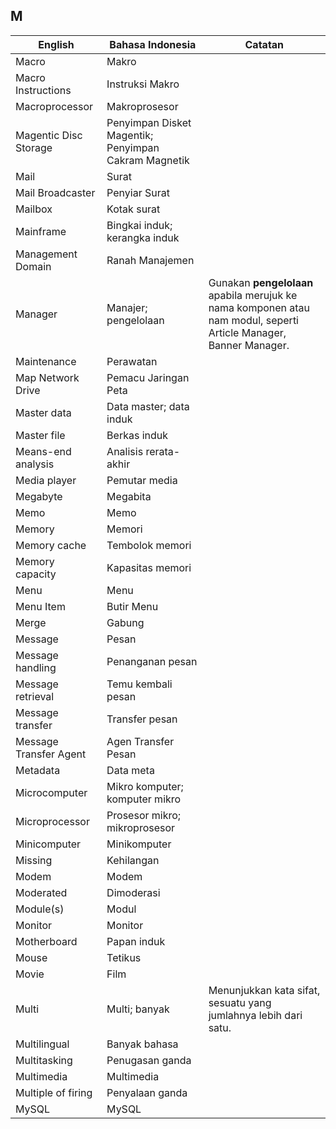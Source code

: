 ## M

| English			| Bahasa Indonesia		| Catatan		|
|-------------------|-----------------------|---------------|
| Macro 			| Makro 				| |
| Macro Instructions | Instruksi Makro 		| |
| Macroprocessor  	| Makroprosesor 		| |
| Magentic Disc Storage | Penyimpan Disket Magentik; Penyimpan Cakram Magnetik | |
| Mail 				| Surat 				| |
| Mail Broadcaster 	| Penyiar Surat 		| |
| Mailbox 			| Kotak surat 			| |
| Mainframe 		| Bingkai induk; kerangka induk | |
| Management Domain | Ranah Manajemen 		| |
| Manager 			| Manajer; pengelolaan	| Gunakan **pengelolaan** apabila merujuk ke nama komponen atau nam modul, seperti Article Manager, Banner Manager. |
| Maintenance 		| Perawatan 			| |
| Map Network Drive | Pemacu Jaringan Peta 	| |
| Master data 		| Data master; data induk | |
| Master file 		| Berkas induk 			| |
| Means-end analysis | Analisis rerata-akhir | |
| Media player 		| Pemutar media 		| |
| Megabyte 			| Megabita 				| |
| Memo 				| Memo 					| |
| Memory 			| Memori 				| |
| Memory cache		| Tembolok memori 		| |
| Memory capacity 	| Kapasitas memori 		| |
| Menu 				| Menu 					| |
| Menu Item 		| Butir Menu 			| |
| Merge 			| Gabung 				| |
| Message 			| Pesan 				| |
| Message handling 	| Penanganan pesan 		| |
| Message retrieval | Temu kembali pesan 	| |
| Message transfer 	| Transfer pesan 		| |
| Message Transfer Agent | Agen Transfer Pesan | |
| Metadata 			| Data meta 			| |
| Microcomputer 	| Mikro komputer; komputer mikro | |
| Microprocessor 	| Prosesor mikro; mikroprosesor | |
| Minicomputer 		| Minikomputer 			| |
| Missing 			| Kehilangan 			| |
| Modem 			| Modem 				| |
| Moderated 		| Dimoderasi 			| |
| Module(s) 		| Modul 				| |
| Monitor 			| Monitor 				| |
| Motherboard 		| Papan induk 			| |
| Mouse 			| Tetikus 				| |
| Movie 			| Film 					| |
| Multi 			| Multi; banyak 		| Menunjukkan kata sifat, sesuatu yang jumlahnya lebih dari satu. |
| Multilingual 		| Banyak bahasa 		| |
| Multitasking 		| Penugasan ganda 		| |
| Multimedia 		| Multimedia 			| |
| Multiple of firing | Penyalaan ganda 		| |
| MySQL 			| MySQL 				| |